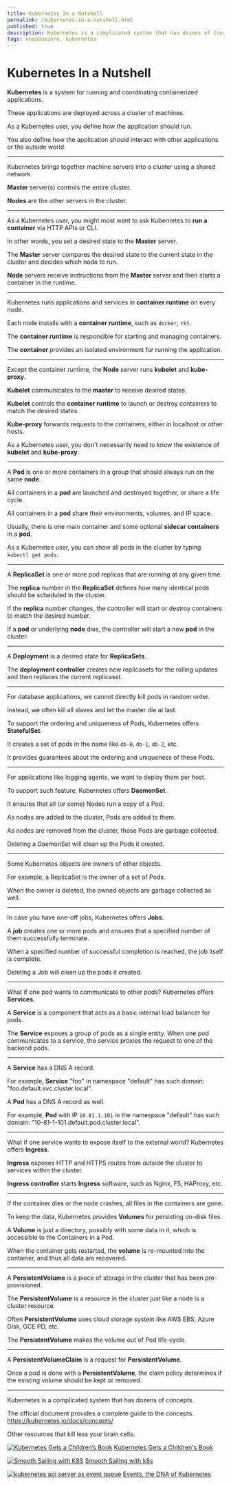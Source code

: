 ```yaml
---
title: Kubernetes In a Nutshell
permalink: /kubernetes-in-a-nutshell.html
published: true
description: Kubernetes is a complicated system that has dozens of concepts. This article provides a set of concepts acting as a quick reference.
tags: enqueuezero, kubernetes
---
```


# Kubernetes In a Nutshell

**Kubernetes** is a system for running and coordinating containerized applications.

These applications are deployed across a cluster of machines.

As a Kubernetes user, you define how the application should run.

You also define how the application should interact with other applications or the outside world.

---

Kubernetes brings together machine servers into a cluster using a shared network.

**Master** server(s) controls the entire cluster.

**Nodes** are the other servers in the cluster.

---

As a Kubernetes user, you might most want to ask Kubernetes to **run a container** via HTTP APIs or CLI.

In other words, you set a desired state to the **Master** server.

The **Master** server compares the desired state to the current state in the cluster and decides which node to run.

**Node** servers receive instructions from the **Master** server and then starts a container in the runtime.

---

Kubernetes runs applications and services in **container runtime** on every node.

Each node installs with a **container runtime**, such as `docker`, `rkt`.

The **container runtime** is responsible for starting and managing containers.

The **container** provides an isolated environment for running the application.

---

Except the container runtime, the **Node** server runs **kubelet** and **kube-proxy**.

**Kubelet** communicates to the **master** to receive desired states.

**Kubelet** controls the **container runtime** to launch or destroy containers to match the desired states.

**Kube-proxy** forwards requests to the containers, either in localhost or other hosts.

As a Kubernetes user, you don't necessarily need to know the existence of **kubelet** and **kube-proxy**.

---

A **Pod** is one or more containers in a group that should always run on the same **node**.

All containers in a **pod** are launched and destroyed together, or share a life cycle.

All containers in a **pod** share their environments, volumes, and IP space.

Usually, there is one main container and some optional **sidecar containers** in a **pod**.

As a Kubernetes user, you can show all pods in the cluster by typing `kubectl get pods`.

---

A **ReplicaSet** is one or more pod replicas that are running at any given time.

The **replica** number in the **ReplicaSet** defines how many identical pods should be scheduled in the cluster.

If the **replica** number changes, the controller will start or destroy containers to match the desired number.

If a **pod** or underlying **node** dies, the controller will start a new **pod** in the cluster.

---

A **Deployment** is a desired state for **ReplicaSets**.

The **deployment controller** creates new replicasets for the rolling updates and then replaces the current replicaset.

---

For database applications, we cannot directly kill pods in random order.

Instead, we often kill all slaves and let the master die at last.

To support the ordering and uniqueness of Pods, Kubernetes offers **StatefulSet**.

It creates a set of pods in the name like `db-0`, `db-1`, `db-2`, etc.

It provides guarantees about the ordering and uniqueness of these Pods.

---

For applications like logging agents, we want to deploy them per host.

To support such feature, Kubernetes offers **DaemonSet**.

It ensures that all (or some) Nodes run a copy of a Pod.

As nodes are added to the cluster, Pods are added to them.

As nodes are removed from the cluster, those Pods are garbage collected.

Deleting a DaemonSet will clean up the Pods it created.

---

Some Kubernetes objects are owners of other objects.

For example, a ReplicaSet is the owner of a set of Pods.

When the owner is deleted, the owned objects are garbage collected as well.

---

In case you have one-off jobs, Kubernetes offers **Jobs**.

A **job** creates one or more pods and ensures that a specified number of them successfully terminate.

When a specified number of successful completion is reached, the job itself is complete.

Deleting a Job will clean up the pods it created.

---

What if one pod wants to communicate to other pods? Kubernetes offers **Services**.

A **Service** is a component that acts as a basic internal load balancer for pods.

The **Service** exposes a group of pods as a single entity. When one pod communicates to a service, the service proxies the request to one of the backend pods.

---

A **Service** has a DNS A record.

For example, **Service** "foo" in namespace "default" has such domain: "foo.default.svc.cluster.local".

A **Pod** has a DNS A record as well.

For example, **Pod** with IP `10.81.1.101` in the namespace "default" has such domain: "10-81-1-101.default.pod.cluster.local".

---

What if one service wants to expose itself to the external world? Kubernetes offers **Ingress**.

**Ingress** exposes HTTP and HTTPS routes from outside the cluster to services within the cluster.

**Ingress controller** starts **Ingress** software, such as Nginx, F5, HAProxy, etc.

---

If the container dies or the node crashes, all files in the containers are gone.

To keep the data, Kubernetes provides **Volumes** for persisting on-disk files.

A **Volume** is just a directory, possibly with some data in it, which is accessible to the Containers in a Pod.

When the container gets restarted, the **volume** is re-mounted into the container, and thus all data are recovered.

---

A **PersistentVolume** is a piece of storage in the cluster that has been pre-provisioned.

The **PersistentVolume** is a resource in the cluster just like a node is a cluster resource.

Often **PersistentVolume** uses cloud storage system like AWS EBS, Azure  Disk, GCE PD, etc.

The **PersistentVolume** makes the volume out of Pod life-cycle.

---

A **PersistentVolumeClaim** is a request for **PersistentVolume**.

Once a pod is done with a **PersistentVolume**, the claim policy determines if the existing volume should be kept or removed.

---

Kubernetes is a complicated system that has dozens of concepts.

The official document provides a complete guide to the concepts. <https://kubernetes.io/docs/concepts/>

Other resources that kill less your brain cells.

[![Kubernetes Gets a Children’s Book](/static/images/kubernetes-in-a-nutshell-illustrated-guide-illustration-12.png)](https://thenewstack.io/kubernetes-gets-childrens-book/)
[Kubernetes Gets a Children's Book](https://thenewstack.io/kubernetes-gets-childrens-book/)

[![Smooth Sailing with K8S](/static/images/kubernetes-in-a-nutshell-smooth-sailing-with-k8s.png)](https://cloud.google.com/kubernetes-engine/kubernetes-comic/)
[Smooth Sailing with k8s](https://cloud.google.com/kubernetes-engine/kubernetes-comic/)

[![kubernetes api server as event queue](/static/images/readings-2018-51-k8s-api-server-queues.png)](https://www.mgasch.com/post/k8sevents/)
[Events, the DNA of Kubernetes](https://www.mgasch.com/post/k8sevents/)

<!--
Reddit: https://www.reddit.com/r/kubernetes/comments/abgzz5/kubernetes_in_a_nutshell/
Hacker News: https://news.ycombinator.com/item?id=18799572
Dev.to: https://dev.to/soasme/kubernetes-in-a-nutshell-3p95
-->
